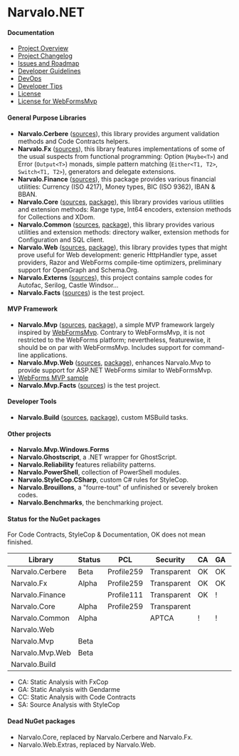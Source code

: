 Narvalo.NET
===========

#### Documentation
- [Project Overview](https://github.com/chtoucas/Narvalo.NET/tree/master/docs/Overview.md)
- [Project Changelog](https://github.com/chtoucas/Narvalo.NET/tree/master/docs/Changelog.md)
- [Issues and Roadmap](https://github.com/chtoucas/Narvalo.NET/tree/master/docs/Issues.md)
- [Developer Guidelines](https://github.com/chtoucas/Narvalo.NET/tree/master/docs/Guidelines.md)
- [DevOps](https://github.com/chtoucas/Narvalo.NET/tree/master/docs/BuildAndRelease.md)
- [Developer Tips](https://github.com/chtoucas/Narvalo.NET/tree/master/docs/Tips.md)
- [License](https://github.com/chtoucas/Narvalo.NET/tree/master/LICENSE.txt)
- [License for WebFormsMvp](https://github.com/chtoucas/Narvalo.NET/tree/master/LICENSE-WebFormsMvp.txt)

#### General Purpose Libraries
- **Narvalo.Cerbere**
  ([sources](https://github.com/chtoucas/Narvalo.NET/tree/master/src/Narvalo.Cerbere)),
  this library provides argument validation methods and Code Contracts helpers.
- **Narvalo.Fx**
  ([sources](https://github.com/chtoucas/Narvalo.NET/tree/master/src/Narvalo.Fx)),
  this library features implementations of some of the usual suspects from functional
  programming: Option (`Maybe<T>`) and Error (`Output<T>`) monads, simple pattern matching
  (`Either<T1, T2>`, `Switch<T1, T2>`), generators and delegate extensions.
- **Narvalo.Finance**
  ([sources](https://github.com/chtoucas/Narvalo.NET/tree/master/src/Narvalo.Finance)),
  this package provides various financial utilities: Currency (ISO 4217), Money types,
  BIC (ISO 9362), IBAN & BBAN.
- **Narvalo.Core**
  ([sources](https://github.com/chtoucas/Narvalo.NET/tree/master/src/Narvalo.Core),
  [package](https://www.nuget.org/packages/Narvalo.Core/)),
  this library provides various utilities and extension methods: Range type, 
  Int64 encoders, extension methods for Collections and XDom.
- **Narvalo.Common**
  ([sources](https://github.com/chtoucas/Narvalo.NET/tree/master/src/Narvalo.Common),
  [package](https://www.nuget.org/packages/Narvalo.Common/)),
  this library provides various utilities and extension methods: directory walker,
  extension methods for Configuration and SQL client.
- **Narvalo.Web**
  ([sources](https://github.com/chtoucas/Narvalo.NET/tree/master/src/Narvalo.Web),
  [package](https://www.nuget.org/packages/Narvalo.Common/)),
  this library provides types that might prove useful for Web development: generic HttpHandler
  type, asset providers, Razor and WebForms compile-time optimizers, preliminary support
  for OpenGraph and Schema.Org.
- **Narvalo.Externs**
  ([sources](https://github.com/chtoucas/Narvalo.NET/tree/master/src/Narvalo.Externs)),
  this project contains sample codes for Autofac, Serilog, Castle Windsor...
- **Narvalo.Facts** ([sources](https://github.com/chtoucas/Narvalo.NET/tree/master/tests/Narvalo.Facts))
  is the test project.

#### MVP Framework
- **Narvalo.Mvp**
  ([sources](https://github.com/chtoucas/Narvalo.NET/tree/master/src/Narvalo.Mvp),
  [package](https://www.nuget.org/packages/Narvalo.Mvp/)),
  a simple MVP framework largely inspired by [WebFormsMvp](https://github.com/webformsmvp/webformsmvp).
  Contrary to WebFormsMvp, it is not restricted to the WebForms platform; nevertheless, featurewise,
  it should be on par with WebFormsMvp. Includes support for command-line applications.
- **Narvalo.Mvp.Web**
  ([sources](https://github.com/chtoucas/Narvalo.NET/tree/master/src/Narvalo.Mvp.Web),
  [package](https://www.nuget.org/packages/Narvalo.Mvp.Web/)),
  enhances Narvalo.Mvp to provide support for ASP.NET WebForms similar to WebFormsMvp.
- [WebForms MVP sample](https://github.com/chtoucas/Narvalo.NET/tree/master/samples/MvpWebForms)
- **Narvalo.Mvp.Facts** ([sources](https://github.com/chtoucas/Narvalo.NET/tree/master/tests/Narvalo.Mvp.Facts))
  is the test project.

#### Developer Tools
- **Narvalo.Build**
  ([sources](https://github.com/chtoucas/Narvalo.NET/tree/master/src/Narvalo.Build),
  [package](https://www.nuget.org/packages/Narvalo.Build/)),
  custom MSBuild tasks.

#### Other projects
- **Narvalo.Mvp.Windows.Forms**
- **Narvalo.Ghostscript**, a .NET wrapper for GhostScript.
- **Narvalo.Reliability** features reliability patterns.
- **Narvalo.PowerShell**, collection of PowerShell modules.
- **Narvalo.StyleCop.CSharp**, custom C# rules for StyleCop.
- **Narvalo.Brouillons**, a "fourre-tout" of unfinished or severely broken codes.
- **Narvalo.Benchmarks**, the benchmarking project.

#### Status for the NuGet packages

For Code Contracts, StyleCop & Documentation, OK does not mean finished.

Library             | Status | PCL        | Security    | CA | GA | CC | SA |
--------------------|--------|------------|-------------|----|----|----|----|
Narvalo.Cerbere     | Beta   | Profile259 | Transparent | OK | OK | OK | OK |
Narvalo.Fx          | Alpha  | Profile259 | Transparent | OK | OK | OK | !  |
Narvalo.Finance     |        | Profile111 | Transparent | OK | !  | OK | !  |
Narvalo.Core        | Alpha  | Profile259 | Transparent |    |    |    |    |
Narvalo.Common      | Alpha  |            | APTCA       | !  | !  | !  | !  |
Narvalo.Web         |        |            |             |    |    |    |    |
Narvalo.Mvp         | Beta   |            |             |    |    |    |    |
Narvalo.Mvp.Web     | Beta   |            |             |    |    |    |    |
Narvalo.Build       |        |            |             |    |    |    |    |

- CA: Static Analysis with FxCop
- GA: Static Analysis with Gendarme
- CC: Static Analysis with Code Contracts
- SA: Source Analysis with StyleCop

#### Dead NuGet packages

- Narvalo.Core, replaced by Narvalo.Cerbere and Narvalo.Fx.
- Narvalo.Web.Extras, replaced by Narvalo.Web.